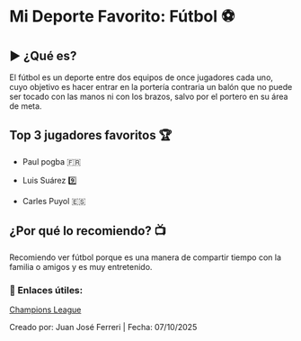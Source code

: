 # Mi Deporte Favorito: Fútbol :soccer:

## :arrow_forward: ¿Qué es?

El fútbol es un deporte entre dos equipos de once jugadores cada uno, cuyo objetivo
es hacer entrar en la portería contraria un balón que no puede ser tocado con las 
manos ni con los brazos, salvo por el portero en su área de meta.

## Top 3 jugadores favoritos :trophy:

- Paul pogba :fr:

- Luis Suárez :nine:

- Carles Puyol :es:

## ¿Por qué lo recomiendo? :tv:

Recomiendo ver fútbol porque es una manera de compartir tiempo con la familia o amigos y es muy entretenido.

### :link: Enlaces útiles:

[Champions League](https://es.uefa.com/uefachampionsleague/)

Creado por: Juan José Ferreri | Fecha: 07/10/2025
